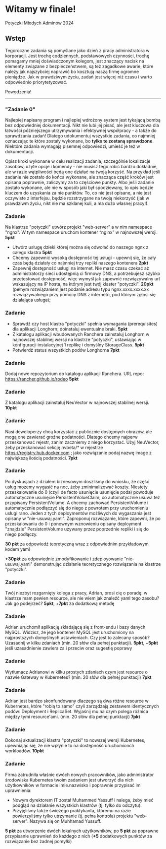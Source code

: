 # Witamy w finale!
Potyczki Młodych Adminów 2024

## Wstęp
Tegoroczne zadania są pomyślane jako dzień z pracy administratora w korporacji. Jest trochę codziennych, podstawowych czynności, trochę pomagamy mniej doświadczonym kolegom, jest znaczący nacisk na elementy związane z bezpieczeństwem, są też zagadkowe awarie, które należy jak najszybciej naprawić bo kosztują naszą firmę ogromne pieniądze. Jak w prawdziwym życiu, zadań jest więcej niż czasu i warto odpowiednio priorytetyzować.

Powodzenia!

---

### "Zadanie 0"
Najlepiej napisany program i najlepiej wdrożony system jest tykającą bombą bez odpowiedniej dokumentacji. Nikt nie lubi jej pisać, ale jest kluczowa dla łatwości późniejszego utrzymywania i efektywnej współpracy - a także do sprawdzania zadań! Dlatego udokumentuj wszystkie zadania, co najmniej oznaczając te które zostały wykonane, bo **tylko te zostaną sprawdzone**. Niektóre zadania wymagają pisemnej odpowiedzi, umieść je też w dokumentacji.

Opisz kroki wykonane w celu realizacji zadania, szczególnie lokalizacje zasobów, użyte opcje i komendy - nie musisz tego robić bardzo dokładnie, ale w razie wątpliwości będą one działać na twoją korzyść. Na przykład jeśli zadanie nie zostało do końca wykonane, ale znacząca część kroków jest opisana poprawnie, zaliczymy za to częściowe punkty. Albo jeśli zadanie zostało wykonane, ale nie w sposób jaki był spodziewany, to opis będzie kluczem do uzyskania za nie punktów. To, co nie jest opisane, a nie jest oczywiste z interfejsu, będzie rozstrzygane na twoją niekorzyść (jak w prawdziwm życiu, nikt nie ma szklanej kuli, a ma dużo własnej pracy!).

### Zadanie
Na klastrze "potyczki" utwórz projekt "web-server" a w nim namespace "ngnx". W tym namespace uruchom kontener “nginx” w najnowszej wersji. **5pkt**
- Utwórz usługę dzieki której można się odwołać do naszego ngnx z całego klastra **5pkt**
- Chcemy zapewnić wysoką dostępność tej usługi - upewnij się, że cały czas będą działały co najmniej trzy repliki naszego kontenera **2pkt**
- Zapewnij dostępność usługi na internet. Nie masz czasu czekać aż administratorzy sieci udostępnią ci firmowy DNS, a potrzebujesz szybko przetestować dostępność, więc wymyśl jak zapewnić rozwiązywalny url wskazujący na IP hosta, na którym jest twój klaster "potyczki". **20pkt** (pełnym rozwiązaniem jest podanie adresu typu ngnx.xxxx.xxxx.xx rozwiązywalnego przy pomocy DNS z internetu, pod którym zgłosi się działająca usługa);

### Zadanie
 - Sprawdź czy host klastra "potyczki" spełnia wymagania (prerequisites) dla aplikacji Longhorn; doinstaluj ewentualne braki. **5pkt**
 - Z katalogu aplikacji wbudowanych Ranchera zainstaluj Longhorn w najnowszej stabilnej wersji na klastrze "potyczki", ustawiając w konfiguracji instalacyjnej 1 replikę i domyślny StorageClass. **5pkt**
 - Potwierdź status wszystkich podów Longhorna **7pkt**

### Zadanie
Dodaj nowe repozytorium do katalogu aplikacji Ranchera. URL repo: https://rancher.github.io/rodeo **5pkt**

### Zadanie
Z katalogu aplikacji zainstaluj NeuVector w najnowszej stabilnej wersji. **10pkt**

### Zadanie
Nasi deweloperzy chcą korzystać z publicznie dostępnych obrazów, ale mogą one zawierać groźne podatności. Dlatego chcemy najperw przeskanować rejestr, zanim zaczniemy z niego korzystać. Użyj NeuVector, żeby przeskanować sekcję nvbeta/* w rejestrze https://registry.hub.docker.com ; jako rozwiązanie podaj nazwę image z największą ilością podatności. **7pkt**

### Zadanie
Po dyskusjach z działem biznesowym doszliśmy do wniosku, że część usług możemy wygasić na noc, żeby zminimalizować koszty. Niestety przeskalowanie do 0 (czyli de facto usunięcie usunięcie poda) powoduje automatyczne usunięcie PersistentVolueClaim, co automatycznie usuwa też przypisany PersistentVolume. A chcemy zachować PersistentVolume i automatycznie podłączyć się do niego z powrotem przy uruchomieniu usługi rano. Jeden z tych deploymentów możliwych do wygaszania jest opisany w "nie-usuwaj.yaml". Zaproponuj rozwiązanie, które zapewni, że po przeskalowaniu do 0 i ponownym wznowieniu opisany deployment "znajdzie" PersistentVolume używany przez poprzednie repliki i się do niego podłączy.

**30 pkt** za odpowiedź teoretyczną wraz z odpowiednim przykładowym kodem yaml

**+30pkt** za odpowiednie zmodyfikowanie i zdeployowanie "nie-usuwaj.yaml" demonstrując działanie teoretycznego rozwiązania na klastrze "potyczki".

### Zadanie 
Twój niezbyt rozgarnięty kolega z pracy, Adrian, prosi cię o poradę: w klastrze mam pewien resource, ale nie wiem jak znaleźć yaml tego zasobu? Jak go podejrzeć?
**5pkt**, +**7pkt** za dodatkową metodę

### Zadanie
Adrian uruchomił aplikację składającą się z front-endu i bazy danych MySQL. Widzisz, że jego kontener MySQL jest uruchomiony na najprostszych domyślnych ustawieniach. Czy jest to zalecany sposób? Uzasadnij w kilku zdaniach (min. 20 słów dla pełnej punktacji).
**5pkt**, +**5pkt** jeśli uzasadnienie zawiera za i przeciw oraz sugestię poprawy

### Zadanie
Wytłumacz Adrianowi w kilku prostych zdaniach czym jest resource o nazwie Gateway w Kubernetes? (min. 20 słów dla pełnej punktacji)
**7pkt**

### Zadanie
Adrian jest bardzo skonfundowany dlaczego są dwa różne resource w Kubernetes, które "robią to samo" czyli zarządzają zestawem identycznych podów: Deployment i ReplicaSet. Wyjaśnij mu na czym polega różnica między tymi resource'ami. (min. 20 słów dla pełnej punktacji)
**7pkt**

### Zadanie
Dokonaj aktualizacji klastra "potyczki" to nowszej wersji Kubernetes, upewniając się, że nie wpłynie to na dostępność uruchomionch workloadów. **10pkt**

### Zadanie
Firma zatrudniła właśnie dwóch nowych pracowników, jako administrator środowiska Kubernetes twoim zadaniem jest utworzyć dla nich użytkowników w formacie imie.nazwisko i poprawnie przypisać im uprawnienia:
- Nowym dyrektorem IT został Muhammed Yassuff i nalega, żeby mieć podgląd na działanie wszystkich klastrów (tj. tylko do odczytu).
- Przyjęliśmy także świeżego praktykanta, któremu na razie powierzyliśmy tylko utrzymanie (tj. pełna kontrola) projektu "web-server". Nazywa się on Muhhamad Yussuff.

**5 pkt** za utworzenie dwóch lokalnych użytkowników, po **5 pkt** za poprawne przypisanie uprawnień do każdego z nich (**+5** dodatkowych punktów za rozwiązanie bez żadnej pomyłki)
